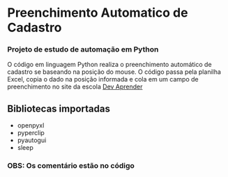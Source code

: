 # Preenchimento Automatico de Cadastro
### Projeto de estudo de automação em Python

O código em linguagem Python realiza o preenchimento automático de cadastro se baseando na posição do mouse. O código passa pela planilha Excel, copia o dado na posição informada e cola em um campo de preenchimento no site da escola [Dev Aprender](https://cadastro-produtos-devaprender.netlify.app/index.html)

## Bibliotecas importadas

- openpyxl
- pyperclip
- pyautogui
- sleep

### OBS: Os comentário estão no código
